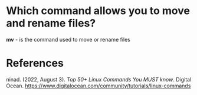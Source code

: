 # Which command allows you to move and rename files? 

**mv** - is the command used to move or rename files 




# References 
ninad. (2022, August 3). *Top 50+ Linux Commands You MUST know*. Digital Ocean. <https://www.digitalocean.com/community/tutorials/linux-commands> 
